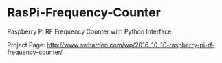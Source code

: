 # RasPi-Frequency-Counter
Raspberry PI RF Frequency Counter with Python Interface

Project Page: http://www.swharden.com/wp/2016-10-10-raspberry-pi-rf-frequency-counter/
